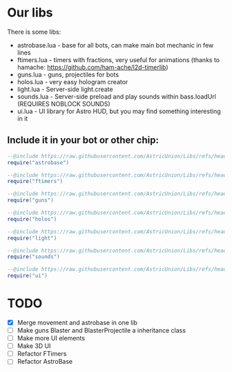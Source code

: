 # Our libs
There is some libs:
* astrobase.lua - base for all bots, can make main bot mechanic in few lines
* ftimers.lua - timers with fractions, very useful for animations (thanks to hamache: https://github.com/ham-ache/l2d-timerlib)
* guns.lua - guns, projectiles for bots
* holos.lua - very easy hologram creator
* light.lua - Server-side light.create
* sounds.lua - Server-side preload and play sounds within bass.loadUrl (REQUIRES NOBLOCK SOUNDS)
* ui.lua - UI library for Astro HUD, but you may find something interesting in it

## Include it in your bot or other chip:
```lua
--@include https://raw.githubusercontent.com/AstricUnion/Libs/refs/heads/main/astrobase.lua as astrobase
require("astrobase")

--@include https://raw.githubusercontent.com/AstricUnion/Libs/refs/heads/main/ftimers.lua as ftimers
require("ftimers")

--@include https://raw.githubusercontent.com/AstricUnion/Libs/refs/heads/main/guns.lua as guns
require("guns")

--@include https://raw.githubusercontent.com/AstricUnion/Libs/refs/heads/main/holos.lua as holos
require("holos")

--@include https://raw.githubusercontent.com/AstricUnion/Libs/refs/heads/main/light.lua as light
require("light")

--@include https://raw.githubusercontent.com/AstricUnion/Libs/refs/heads/main/sounds.lua as sounds
require("sounds")

--@include https://raw.githubusercontent.com/AstricUnion/Libs/refs/heads/main/ui.lua as ui
require("ui")
```

# TODO
- [x] Merge movement and astrobase in one lib
- [ ] Make guns Blaster and BlasterProjectile a inheritance class
- [ ] Make more UI elements
- [ ] Make 3D UI
- [ ] Refactor FTimers
- [ ] Refactor AstroBase

